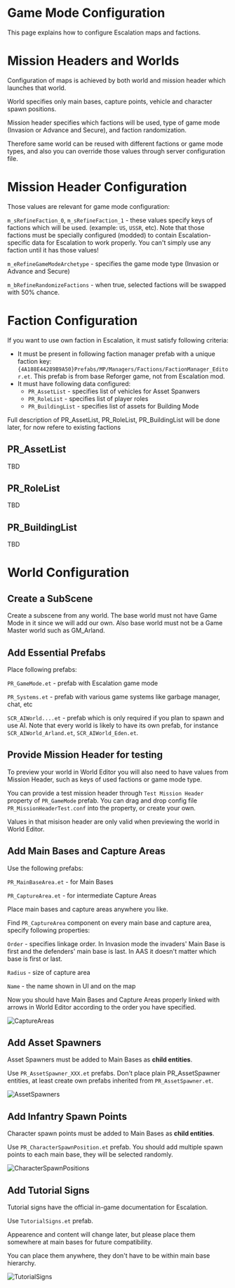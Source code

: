 # Game Mode Configuration
This page explains how to configure Escalation maps and factions.

# Mission Headers and Worlds
Configuration of maps is achieved by both world and mission header which launches that world.

World specifies only main bases, capture points, vehicle and character spawn positions.

Mission header specifies which factions will be used, type of game mode (Invasion or Advance and Secure), and faction randomization.

Therefore same world can be reused with different factions or game mode types, and also you can override those values through server configuration file.

# Mission Header Configuration
Those values are relevant for game mode configuration:

`m_sRefineFaction_0`, `m_sRefineFaction_1` - these values specify keys of factions which will be used. (example: `US`, `USSR`, etc). Note that those factions must be specially configured (modded) to contain Escalation-specific data for Escalation to work properly. You can't simply use any faction until it has those values!

`m_eRefineGameModeArchetype` - specifies the game mode type (Invasion or Advance and Secure)

`m_bRefineRandomizeFactions` - when true, selected factions will be swapped with 50% chance.

# Faction Configuration
If you want to use own faction in Escalation, it must satisfy following criteria:
- It must be present in following faction manager prefab with a unique faction key: `{4A188E44289B9A50}Prefabs/MP/Managers/Factions/FactionManager_Editor.et`. This prefab is from base Reforger game, not from Escalation mod.
- It must have following data configured:
  - `PR_AssetList` - specifies list of vehicles for Asset Spanwers
  - `PR_RoleList` - specifies list of player roles
  - `PR_BuildingList` - specifies list of assets for Building Mode

Full description of PR_AssetList, PR_RoleList, PR_BuildingList will be done later, for now refere to existing factions
## PR_AssetList
TBD
## PR_RoleList
TBD
## PR_BuildingList
TBD

# World Configuration

## Create a SubScene
Create a subscene from any world. The base world must not have Game Mode in it since we will add our own. Also base world must not be a Game Master world such as GM_Arland.

## Add Essential Prefabs
Place following prefabs:

`PR_GameMode.et` - prefab with Escalation game mode

`PR_Systems.et` - prefab with various game systems like garbage manager, chat, etc

`SCR_AIWorld....et` - prefab which is only required if you plan to spawn and use AI. Note that every world is likely to have its own prefab, for instance `SCR_AIWorld_Arland.et`, `SCR_AIWorld_Eden.et`.

## Provide Mission Header for testing
To preview your world in World Editor you will also need to have values from Mission Header, such as keys of used factions or game mode type.

You can provide a test mission header through `Test Mission Header` property of `PR_GameMode` prefab. You can drag and drop config file `PR_MissionHeaderTest.conf` into the property, or create your own.

Values in that misison header are only valid when previewing the world in World Editor.


## Add Main Bases and Capture Areas
Use the following prefabs:

`PR_MainBaseArea.et` - for Main Bases

`PR_CaptureArea.et` - for intermediate Capture Areas

Place main bases and capture areas anywhere you like.

Find `PR_CaptureArea` component on every main base and capture area, specify following properties:

`Order` - specifies linkage order. In Invasion mode the invaders' Main Base is first and the defenders' main base is last. In AAS it doesn't matter which base is first or last.

`Radius` - size of capture area

`Name` - the name shown in UI and on the map

Now you should have Main Bases and Capture Areas properly linked with arrows in World Editor according to the order you have specified.

![CaptureAreas](Images/CaptureAreas.jpg)

## Add Asset Spawners
Asset Spawners must be added to Main Bases as **child entities**.

Use `PR_AssetSpawner_XXX.et` prefabs. Don't place plain PR_AssetSpawner entities, at least create own prefabs inherited from `PR_AssetSpawner.et`.

![AssetSpawners](Images/AssetSpawners.jpg)

## Add Infantry Spawn Points
Character spawn points must be added to Main Bases as **child entities**.

Use `PR_CharacterSpawnPosition.et` prefab. You should add multiple spawn points to each main base, they will be selected randomly.

![CharacterSpawnPositions](Images/CharacterSpawnPositions.jpg)

## Add Tutorial Signs
Tutorial signs have the official in-game documentation for Escalation.

Use `TutorialSigns.et` prefab.

Appearence and content will change later, but please place them somewhere at main bases for future compatibility.

You can place them anywhere, they don't have to be within main base hierarchy.

![TutorialSigns](Images/TutorialSigns.jpg)
